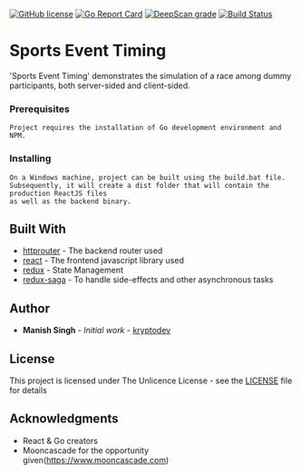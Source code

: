 
[![GitHub license](https://img.shields.io/github/license/kryptodev/sports-event-timer.svg)](https://github.com/kryptodev/sports-event-timer/blob/master/LICENSE)
[![Go Report Card](https://goreportcard.com/badge/github.com/kryptodev/sports-event-timer)](https://goreportcard.com/report/github.com/kryptodev/sports-event-timer)
[![DeepScan grade](https://deepscan.io/api/projects/2317/branches/13576/badge/grade.svg)](https://deepscan.io/dashboard#view=project&pid=2317&bid=13576)
[![Build Status](https://travis-ci.org/kryptodev/sports-event-timer.svg?branch=master)](https://travis-ci.org/kryptodev/sports-event-timer)

# Sports Event Timing

'Sports Event Timing' demonstrates the simulation of a race among dummy participants, both server-sided and client-sided.

### Prerequisites

```
Project requires the installation of Go development environment and NPM.
```

### Installing

```
On a Windows machine, project can be built using the build.bat file.
Subsequently, it will create a dist folder that will contain the production ReactJS files
as well as the backend binary. 
```  

## Built With

* [httprouter](https://github.com/julienschmidt/httprouter) - The backend router used
* [react](https://reactjs.org) - The frontend javascript library used
* [redux](https://redux.js.org/) - State Management
* [redux-saga](https://github.com/redux-saga/redux-saga) - To handle side-effects and other asynchronous tasks

## Author

* **Manish Singh** - *Initial work* - [kryptodev](https://github.com/kryptodev)

## License

This project is licensed under The Unlicence License - see the [LICENSE](LICENSE) file for details

## Acknowledgments

* React & Go creators
* Mooncascade for the opportunity given(https://www.mooncascade.com)
